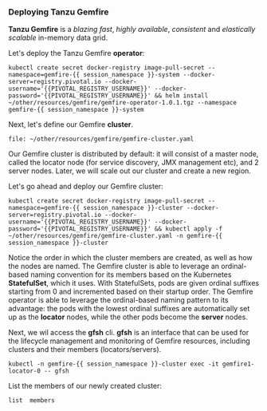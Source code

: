 
### Deploying Tanzu Gemfire

**Tanzu Gemfire** is a _blazing fast_, _highly available_, _consistent_ and _elastically scalable_ in-memory data grid.

Let's deploy the Tanzu Gemfire **operator**:

```execute
kubectl create secret docker-registry image-pull-secret --namespace=gemfire-{{ session_namespace }}-system --docker-server=registry.pivotal.io --docker-username='{{PIVOTAL_REGISTRY_USERNAME}}' --docker-password='{{PIVOTAL_REGISTRY_USERNAME}}' && helm install ~/other/resources/gemfire/gemfire-operator-1.0.1.tgz --namespace gemfire-{{ session_namespace }}-system
```

Next, let's define our Gemfire **cluster**. 
```editor:open-file
file: ~/other/resources/gemfire/gemfire-cluster.yaml
```

Our Gemfire cluster is distributed by default: it will consist of a master node, called the locator node (for service discovery, JMX management etc), and 2 server nodes. Later, we will scale out our cluster and create a new region.

Let's go ahead and deploy our Gemfire cluster:
```execute
kubectl create secret docker-registry image-pull-secret --namespace=gemfire-{{ session_namespace }}-cluster --docker-server=registry.pivotal.io --docker-username='{{PIVOTAL_REGISTRY_USERNAME}}' --docker-password='{{PIVOTAL_REGISTRY_USERNAME}}' && kubectl apply -f ~/other/resources/gemfire/gemfire-cluster.yaml -n gemfire-{{ session_namespace }}-cluster
```

Notice the order in which the cluster members are created, as well as how the nodes are named. The Gemfire cluster is able to leverage an ordinal-based naming convention for its members based on the Kubernetes **StatefulSet**, which it uses. With StatefulSets, pods are given ordinal suffixes starting from 0 and incremented based on their startup order. The Gemfire operator is able to leverage the ordinal-based naming pattern to its advantage: the pods with the lowest ordinal suffixes are automatically set up as the **locator** nodes, while the other pods become the **server** nodes. 

Next, we wil access the **gfsh** cli. **gfsh** is an interface that can be used for the lifecycle management and monitoring of Gemfire resources, including clusters and their members (locators/servers).
```execute
kubectl -n gemfire-{{ session_namespace }}-cluster exec -it gemfire1-locator-0 -- gfsh
```

List the members of our newly created cluster:
```execute
list  members
```